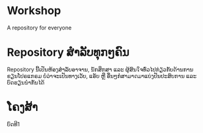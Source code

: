 # Workshop
A repository for everyone

# Repository ສຳລັບທຸກໆຄົນ
Repository ນີ້ເປັນຫ້ອງສຳລັບອາຈານ, ນັກສຶກສາ ແລະ ຜູ້ສົນໃຈທົ່ວໄປກ່ຽວກັບດ້ານການຂຽນໂປຣແກຣມ ບໍ່ວ່າຈະເປັນທາງເວັບ, ແອັບ ຫຼື ອື່ນໆກໍສາມາດມາແບ່ງປັນປະສົບການ ແລະ ບົດຮຽນນຳກັນໄດ້

#  ໂຄງສ້າ
 ບົດທີ1 
